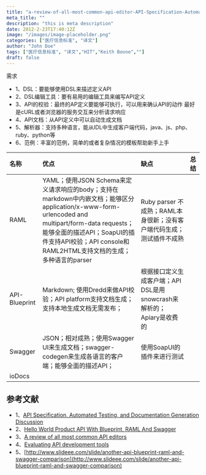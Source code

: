 ```yaml
---
title: "a-review-of-all-most-common-api-editor-API-Specification-Automated-Testing-Documentation-Generation"
meta_title: ""
description: "this is meta description"
date: 2012-2-23T17:40:12Z
image: "/images/image-placeholder.png"
categories: ["医疗信息标准", "译文"]
author: "John Doe"
tags: ["医疗信息标准", "译文","HIT","Keith Boone",""]
draft: false
---
```



需求
* 1、DSL：要能够使用DSL来描述定义API
* 2、DSL编辑工具：要有易用的编辑工具来编写API定义
* 3、API的校验：最终的AP定义要能够可执行，可以用来确认API的动作 最好是cURL或者浏览器的服务交互来分析请求响应
* 4、API文档：从API定义中可以自动生成文档
* 5、解析器：支持多种语言，能从IDL中生成客户端代码，java、js、php、ruby、python等
* 6、范例：丰富的范例，简单的或者复杂情况的模板帮助新手上手

| 名称          | 优点                                                                                                                                                                                                                                                | 缺点                                                                 | 总结 |
|:--------------|:----------------------------------------------------------------------------------------------------------------------------------------------------------------------------------------------------------------------------------------------------|:---------------------------------------------------------------------|:-----|
| RAML          | YAML；使用JSON Schema来定义请求响应的body；支持在markdown中内嵌文档；能够区分application/x-www-form-urlencoded and multipart/form-data requests；能够全面的描述API；SoapUI的插件支持API校验；API console和RAML2HTML支持文档的生成；多种语言的parser | Ruby parser 不成熟；RAML本身很新；没有客户端代码生成；测试插件不成熟 |      |
| API-Blueprint | Markdown; 使用Dredd来做API校验；API platform支持文档生成；支持本地生成文档无需发布；                                                                                                                                                                | 根据接口定义生成客户端；API DSL是用snowcrash来解析的；Apiary是收费的 |      |
| Swagger       | JSON；相对成熟；使用Swagger UI来生成文档；swagger-codegen来生成各语言的客户端；能够全面的描述API；                                                                                                                                                  | 使用SoapUI的插件来进行测试                                           |      |
| ioDocs        |                                                                                                                                                                                                                                                     |                                                                      |      |

## 参考文献

* 1、[API Specification, Automated Testing, and Documentation Generation Discussion](https://lonelyplanet.atlassian.net/wiki/display/PUB/API+Specification%2C+Automated+Testing%2C+and+Documentation+Generation+Discussion)
* 2、[Hello World Product API With Blueprint, RAML And Swagger](http://apievangelist.com/2014/03/08/hello-world-product-api-with-blueprint-raml-and-swagger/)
* 3、[A review of all most common API editors](https://medium.com/@orliesaurus/a-review-of-all-most-common-api-editors-6a720dc4f4e6)
* 4、[Evaluating API development tools](https://github.com/danmayer/danmayer.github.com/blob/79f8fda031cbeaf7f5f28dd16859965a711cfe22/_posts/2014-01-29-investigating-api-tooling.md)
* 5、[http://www.slideee.com/slide/another-api-blueprint-raml-and-swagger-comparison](http://www.slideee.com/slide/another-api-blueprint-raml-and-swagger-comparison)
